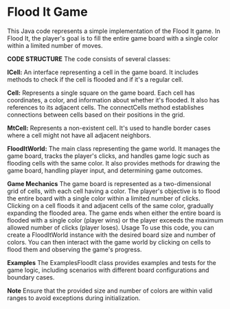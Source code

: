 # Flood It Game
This Java code represents a simple implementation of the Flood It game. In Flood It, the player's goal is to fill the entire game board with a single color within a limited number of moves.

**CODE STRUCTURE**
The code consists of several classes:

**ICell:** An interface representing a cell in the game board. It includes methods to check if the cell is flooded and if it's a regular cell.

**Cell:** Represents a single square on the game board. Each cell has coordinates, a color, and information about whether it's flooded. It also has references to its adjacent cells. The connectCells method establishes connections between cells based on their positions in the grid.

**MtCell:** Represents a non-existent cell. It's used to handle border cases where a cell might not have all adjacent neighbors.

**FloodItWorld:** The main class representing the game world. It manages the game board, tracks the player's clicks, and handles game logic such as flooding cells with the same color. It also provides methods for drawing the game board, handling player input, and determining game outcomes.


**Game Mechanics**
The game board is represented as a two-dimensional grid of cells, with each cell having a color.
The player's objective is to flood the entire board with a single color within a limited number of clicks.
Clicking on a cell floods it and adjacent cells of the same color, gradually expanding the flooded area.
The game ends when either the entire board is flooded with a single color (player wins) or the player exceeds the maximum allowed number of clicks (player loses).
Usage
To use this code, you can create a FloodItWorld instance with the desired board size and number of colors. You can then interact with the game world by clicking on cells to flood them and observing the game's progress.

**Examples**
The ExamplesFloodIt class provides examples and tests for the game logic, including scenarios with different board configurations and boundary cases.

**Note**
Ensure that the provided size and number of colors are within valid ranges to avoid exceptions during initialization. 
